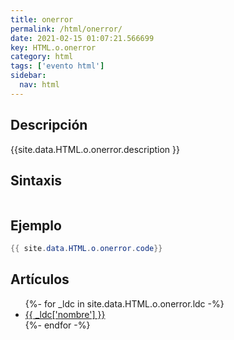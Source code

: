 ```yaml
---
title: onerror
permalink: /html/onerror/
date: 2021-02-15 01:07:21.566699
key: HTML.o.onerror
category: html
tags: ['evento html']
sidebar: 
  nav: html
---
```


## Descripción
{{site.data.HTML.o.onerror.description }}

## Sintaxis
~~~html
~~~

## Ejemplo
~~~java
{{ site.data.HTML.o.onerror.code}}
~~~

## Artículos
<ul>
{%- for _ldc in site.data.HTML.o.onerror.ldc -%}
   <li>
       <a href="{{_ldc['url'] }}">{{ _ldc['nombre'] }}</a>
   </li>
{%- endfor -%}
</ul>
